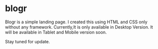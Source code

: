 # blogr
Blogr is a simple landing page.
I created this using HTML and CSS only without any framework.
Currently,It is only available in Desktop Version.
It will be available in Tablet and Mobile version soon.

Stay tuned for update.
